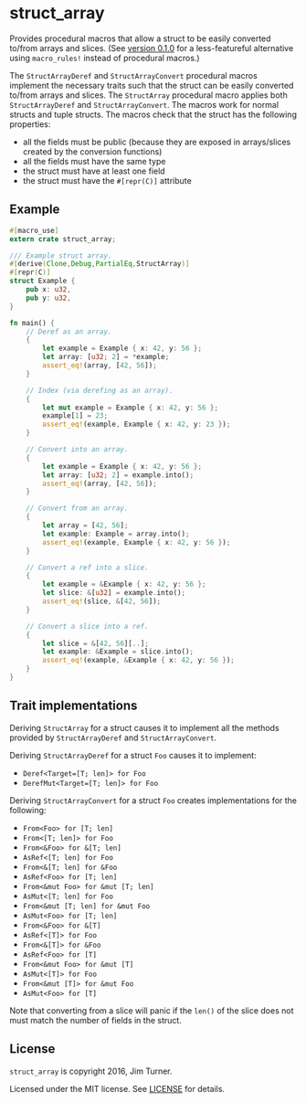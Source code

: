 # struct_array

Provides procedural macros that allow a struct to be easily converted to/from
arrays and slices. (See [version 0.1.0][] for a less-featureful alternative
using `macro_rules!` instead of procedural macros.)

[version 0.1.0]: https://github.com/jturner314/struct_array/tree/0.1.0

The `StructArrayDeref` and `StructArrayConvert` procedural macros implement
the necessary traits such that the struct can be easily converted to/from
arrays and slices. The `StructArray` procedural macro applies both
`StructArrayDeref` and `StructArrayConvert`. The macros work for normal
structs and tuple structs. The macros check that the struct has the
following properties:

  * all the fields must be public (because they are exposed in
    arrays/slices created by the conversion functions)
  * all the fields must have the same type
  * the struct must have at least one field
  * the struct must have the `#[repr(C)]` attribute

## Example

```rust
#[macro_use]
extern crate struct_array;

/// Example struct array.
#[derive(Clone,Debug,PartialEq,StructArray)]
#[repr(C)]
struct Example {
    pub x: u32,
    pub y: u32,
}

fn main() {
    // Deref as an array.
    {
        let example = Example { x: 42, y: 56 };
        let array: [u32; 2] = *example;
        assert_eq!(array, [42, 56]);
    }

    // Index (via derefing as an array).
    {
        let mut example = Example { x: 42, y: 56 };
        example[1] = 23;
        assert_eq!(example, Example { x: 42, y: 23 });
    }

    // Convert into an array.
    {
        let example = Example { x: 42, y: 56 };
        let array: [u32; 2] = example.into();
        assert_eq!(array, [42, 56]);
    }

    // Convert from an array.
    {
        let array = [42, 56];
        let example: Example = array.into();
        assert_eq!(example, Example { x: 42, y: 56 });
    }

    // Convert a ref into a slice.
    {
        let example = &Example { x: 42, y: 56 };
        let slice: &[u32] = example.into();
        assert_eq!(slice, &[42, 56]);
    }

    // Convert a slice into a ref.
    {
        let slice = &[42, 56][..];
        let example: &Example = slice.into();
        assert_eq!(example, &Example { x: 42, y: 56 });
    }
}

```

## Trait implementations

Deriving `StructArray` for a struct causes it to implement all the methods
provided by `StructArrayDeref` and `StructArrayConvert`.

Deriving `StructArrayDeref` for a struct `Foo` causes it to implement:

* `Deref<Target=[T; len]> for Foo`
* `DerefMut<Target=[T; len]> for Foo`

Deriving `StructArrayConvert` for a struct `Foo` creates implementations
for the following:

* `From<Foo> for [T; len]`
* `From<[T; len]> for Foo`
* `From<&Foo> for &[T; len]`
* `AsRef<[T; len] for Foo`
* `From<&[T; len] for &Foo`
* `AsRef<Foo> for [T; len]`
* `From<&mut Foo> for &mut [T; len]`
* `AsMut<[T; len] for Foo`
* `From<&mut [T; len] for &mut Foo`
* `AsMut<Foo> for [T; len]`
* `From<&Foo> for &[T]`
* `AsRef<[T]> for Foo`
* `From<&[T]> for &Foo`
* `AsRef<Foo> for [T]`
* `From<&mut Foo> for &mut [T]`
* `AsMut<[T]> for Foo`
* `From<&mut [T]> for &mut Foo`
* `AsMut<Foo> for [T]`

Note that converting from a slice will panic if the `len()` of the slice
does not must match the number of fields in the struct.

## License

`struct_array` is copyright 2016, Jim Turner.

Licensed under the MIT license. See [LICENSE](LICENSE) for details.
